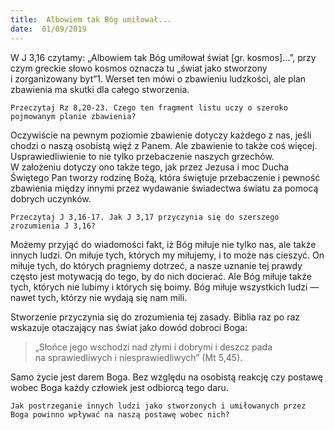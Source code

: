 ```yaml
---
title:  Albowiem tak Bóg umiłował...
date:  01/09/2019
---
```


W J 3,16 czytamy: „Albowiem tak Bóg umiłował świat [gr. kosmos]...”, przy czym greckie słowo kosmos oznacza tu „świat jako stworzony i zorganizowany byt”1. Werset ten mówi o zbawieniu ludzkości, ale plan zbawienia ma skutki dla całego stworzenia.

`Przeczytaj Rz 8,20-23. Czego ten fragment listu uczy o szeroko pojmowanym planie zbawienia?`

Oczywiście na pewnym poziomie zbawienie dotyczy każdego z nas, jeśli chodzi o naszą osobistą więź z Panem. Ale zbawienie to także coś więcej. Usprawiedliwienie to nie tylko przebaczenie naszych grzechów. W założeniu dotyczy ono także tego, jak przez Jezusa i moc Ducha Świętego Pan tworzy rodzinę Bożą, która świętuje przebaczenie i pewność zbawienia między innymi przez wydawanie świadectwa światu za pomocą dobrych uczynków.

`Przeczytaj J 3,16-17. Jak J 3,17 przyczynia się do szerszego zrozumienia J 3,16?`

Możemy przyjąć do wiadomości fakt, iż Bóg miłuje nie tylko nas, ale także innych ludzi. On miłuje tych, których my miłujemy, i to może nas cieszyć. On miłuje tych, do których pragniemy dotrzeć, a nasze uznanie tej prawdy często jest motywacją do tego, by do nich docierać. Ale Bóg miłuje także tych, których nie lubimy i których się boimy. Bóg miłuje wszystkich ludzi — nawet tych, którzy nie wydają się nam mili.

Stworzenie przyczynia się do zrozumienia tej zasady. Biblia raz po raz wskazuje otaczający nas świat jako dowód dobroci Boga:

> <p></p>
> „Słońce jego wschodzi nad złymi i dobrymi i deszcz pada na sprawiedliwych i niesprawiedliwych” (Mt 5,45).

Samo życie jest darem Boga. Bez względu na osobistą reakcję czy postawę wobec Boga każdy człowiek jest odbiorcą tego daru.

`Jak postrzeganie innych ludzi jako stworzonych i umiłowanych przez Boga powinno wpływać na naszą postawę wobec nich?`